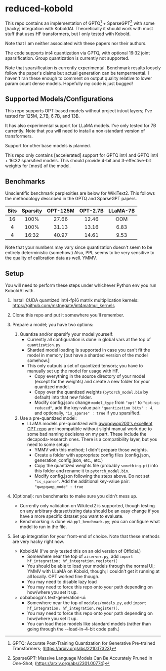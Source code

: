 # reduced-kobold

This repo contains an implementation of GPTQ[^1] + SparseGPT[^2] with some [hacky] integration with KoboldAI. Theoretically it should work with most stuff that uses HF transformers, but I only tested with Kobold.

Note that I am neither associated with these papers nor their authors.

The code supports int4 quantization via GPTQ, with optional 16:32 joint sparsification. Group quantization is currently not supported.

Note that sparsification is currently experimental. Benchmark results loosely follow the paper's claims but actual generation can be tempermental. I haven't ran these enough to comment on output quality relative to lower param count dense models. Hopefully my code is just bugged!

## Supported Models/Configurations

This repo supports OPT-based models without project in/out layers; I've tested for 125M, 2.7B, 6.7B, and 13B.

It has also experimental support for LLaMA models. I've only tested for 7B currently. Note that you will need to install a non-standard version of transformers.

Support for other base models is planned.

This repo only contains [accelerated] support for GPTQ int4 and GPTQ int4 + 16:32 sparsified models. This should provide 4-bit and 3-effective-bit weights for [most] of the model.

## Benchmarks

Unscientific benchmark perplexities are below for WikiText2. This follows the methodology described in the GPTQ and SparseGPT papers.

| Bits | Sparsity | OPT-125M | OPT-2.7B | LLaMA-7B |
| :--: | :------: | :------: | :------: | :------: |
|  16  |   100%   |   27.66  |   12.46  |    OOM   |
|   4  |   100%   |   31.13  |   13.16  |   6.83   |
|   4  |  16:32   |   40.97  |   14.61  |   9.53   |

Note that your numbers may vary since quantization doesn't seem to be entirely deterministic (somehow.) Also, PPL seems to be very sensitive to the quality of calibration data as well. YMMV.

## Setup

You will need to perform these steps under whichever Python env you run KoboldAI with.

1. Install CUDA quantized int4-fp16 matrix multiplication kernels: https://github.com/mstnegate/int4matmul_kernels

2. Clone this repo and put it somewhere you'll remember.

3. Prepare a model; you have two options:
    1. Quantize and/or sparsify your model yourself:
        - Currently all configuration is done in global vars at the top of `quantization.py`
        - Sharded model loading is supported in case you can't fit the model in memory [but have a sharded version of the model somehow.]
        - This only outputs a set of quantized tensors; you have to manually set up the model for usage with HF.
            - Copy everything in the source directory of your model (except for the weights) and create a new folder for your quantized model.
            - Copy over the quantized weights (`pytorch_model.bin` by default) into that new folder.
            - Modify config.json: change `model_type` from `"opt"` to `"opt-sq-reduced"`, add the key-value pair `"quantization_bits" : 4`, and optionally, `"is_sparse" : true` if you sparsified.
    2. Use a pre-quantized model:
        - LLaMA models pre-quantized with [qwopqwop200's excellent GPT repo](https://github.com/qwopqwop200/GPTQ-for-LLaMa) are incompatible without slight manual work due to some bad naming decisions on my part. These include the decapoda-research ones. There is a compatibility layer, but you need to some setup:
            - YMMV with this method; I didn't prepare those weights.
            - Create a folder with appropriate config files (config.json, generation_config.json, etc., etc.)
            - Copy the quantized weights file (probably `something.pt`) into this folder and rename it to `pytorch_model.bin`.
            - Modify config.json following the steps above. Do not set `"is_sparse"`. Add the additional key-value pair: `"qwopqwop_mode" : true`

4. (Optional): run benchmarks to make sure you didn't mess up.
    - Currently only validation on Wikitext2 is supported, though testing on any arbitrary dataset/string data should be an easy change if you have a more specific dataset you want to evaluate.
    - Benchmarking is done via `ppl_benchmark.py`; you can configure what model to run in the file.

5. Set up integration for your front-end of choice. Note that these methods are very hacky right now.
    - KoboldAI (I've only tested this on an old version of Official.)
        - Somewhere near the top of `aiserver.py`, add `import hf_integration; hf_integration.register()`
        - You should be able to load your models through the normal UI; YMMV with LLaMA on Kobold, though; I couldn't get it running at all locally. OPT worked fine though.
        - You may need to disable lazy load
        - You may need to force this repo onto your path depending on how/where you set it up.
    - oobabooga's text-generation-ui:
        - Somewhere near the top of `modules/models.py`, add `import hf_integration; hf_integration.register()`.
        - You may need to force this repo onto your path depending on how/where you set it up.
        - You can load these models like standard models (rather than going through the --load-in-4-bit code path.)


[^1]: GPTQ: Accurate Post-Training Quantization for Generative Pre-trained Transformers; (https://arxiv.org/abs/2210.17323)
[^2]: SparseGPT: Massive Language Models Can Be Accurately Pruned in One-Shot; (https://arxiv.org/abs/2301.00774)
